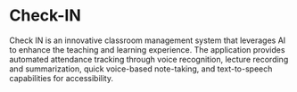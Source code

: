 # Check-IN
Check IN is an innovative classroom management system that leverages AI to enhance the teaching and learning experience. The application provides automated attendance tracking through voice recognition, lecture recording and summarization, quick voice-based note-taking, and text-to-speech capabilities for accessibility.
